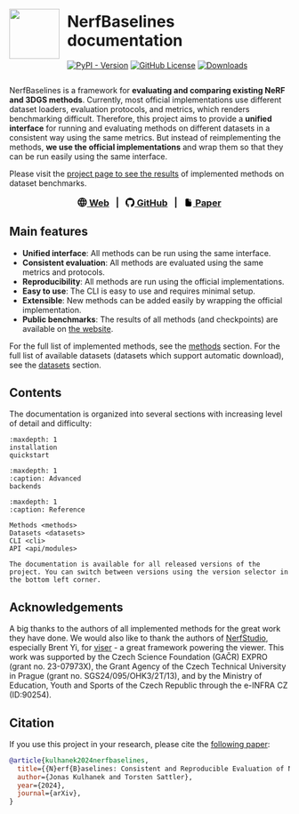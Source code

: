 <div style="display:flex;flex-direction:row;justify-content:center;align-items:center">
<img src="_static/logo.png" style="margin-right: 1.0em;width:90px;height:90px" />
<div style="display:flex;flex-direction:column">

# NerfBaselines documentation

<div style="margin-top:-1em">

[![PyPI - Version](https://img.shields.io/pypi/v/nerfbaselines)](https://pypi.org/project/nerfbaselines/)
[![GitHub License](https://img.shields.io/badge/license-MIT-%2397ca00)](https://github.com/jkulhanek/nerfbaselines/blob/main/LICENSE)
[![Downloads](https://static.pepy.tech/badge/nerfbaselines)](https://pepy.tech/project/nerfbaselines)

</div>
</div>
</div>


NerfBaselines is a framework for **evaluating and comparing existing NeRF and 3DGS methods**. Currently, most official implementations use different dataset loaders, evaluation protocols, and metrics, which renders benchmarking difficult. Therefore, this project aims to provide a **unified interface** for running and evaluating methods on different datasets in a consistent way using the same metrics. But instead of reimplementing the methods, **we use the official implementations** and wrap them so that they can be run easily using the same interface.

Please visit the <a href="https://jkulhanek.com/nerfbaselines">project page to see the results</a> of implemented methods on dataset benchmarks.<br/>

<h3 style="margin-top:1em;text-align:center">
<a href="https://jkulhanek.com/nerfbaselines/"><img style="height:1em;position:relative;top:0.12em" src='data:image/svg+xml;charset=utf-8,<svg xmlns="http://www.w3.org/2000/svg" viewBox="2 2 21 21" fill="none"  stroke="currentColor" stroke-width="2" stroke-linecap="round" stroke-linejoin="round"><path stroke="none" d="M0 0h24v24H0z" fill="none"/><path d="M3 12a9 9 0 1 0 18 0a9 9 0 0 0 -18 0" /><path d="M3.6 9h16.8" /><path d="M3.6 15h16.8" /><path d="M11.5 3a17 17 0 0 0 0 18" /><path d="M12.5 3a17 17 0 0 1 0 18" /></svg>' /> Web</a> &nbsp;&nbsp;|&nbsp;&nbsp;
<a href="https://github.com/jkulhanek/nerfbaselines"><img style="height:1em;position:relative;top:0.12em" src='data:image/svg+xml;charset=utf-8,<svg stroke="currentColor" fill="currentColor" stroke-width="0" viewBox="0 0 16 16" xmlns="http://www.w3.org/2000/svg"><path fill-rule="evenodd" d="M8 0C3.58 0 0 3.58 0 8c0 3.54 2.29 6.53 5.47 7.59.4.07.55-.17.55-.38 0-.19-.01-.82-.01-1.49-2.01.37-2.53-.49-2.69-.94-.09-.23-.48-.94-.82-1.13-.28-.15-.68-.52-.01-.53.63-.01 1.08.58 1.23.82.72 1.21 1.87.87 2.33.66.07-.52.28-.87.51-1.07-1.78-.2-3.64-.89-3.64-3.95 0-.87.31-1.59.82-2.15-.08-.2-.36-1.02.08-2.12 0 0 .67-.21 2.2.82.64-.18 1.32-.27 2-.27.68 0 1.36.09 2 .27 1.53-1.04 2.2-.82 2.2-.82.44 1.1.16 1.92.08 2.12.51.56.82 1.27.82 2.15 0 3.07-1.87 3.75-3.65 3.95.29.25.54.73.54 1.48 0 1.07-.01 1.93-.01 2.2 0 .21.15.46.55.38A8.013 8.013 0 0 0 16 8c0-4.42-3.58-8-8-8z"></path></svg>' /> GitHub</a> &nbsp;&nbsp;|&nbsp;&nbsp;
<a href="https://arxiv.org/pdf/2406.17345.pdf"><img style="height:1em;position:relative;top:0.12em" src='data:image/svg+xml;charset=utf-8,<svg xmlns="http://www.w3.org/2000/svg" viewBox="0 0 24 24" fill="currentColor"><path stroke="none" d="M0 0h24v24H0z" fill="none"/><path d="M12 2l.117 .007a1 1 0 0 1 .876 .876l.007 .117v4l.005 .15a2 2 0 0 0 1.838 1.844l.157 .006h4l.117 .007a1 1 0 0 1 .876 .876l.007 .117v9a3 3 0 0 1 -2.824 2.995l-.176 .005h-10a3 3 0 0 1 -2.995 -2.824l-.005 -.176v-14a3 3 0 0 1 2.824 -2.995l.176 -.005h5z" /><path d="M19 7h-4l-.001 -4.001z" /></svg>' /> Paper</a>
</h3>

## Main features
- **Unified interface**: All methods can be run using the same interface.
- **Consistent evaluation**: All methods are evaluated using the same metrics and protocols.
- **Reproducibility**: All methods are run using the official implementations.
- **Easy to use**: The CLI is easy to use and requires minimal setup.
- **Extensible**: New methods can be added easily by wrapping the official implementation.
- **Public benchmarks**: The results of all methods (and checkpoints) are available on [the website](https://jkulhanek.com/nerfbaselines).

For the full list of implemented methods, see the [methods](methods.md) section.
For the full list of available datasets (datasets which support automatic download), see the [datasets](datasets.md) section.

## Contents
The documentation is organized into several sections with increasing level of detail and difficulty:
```{toctree}
:maxdepth: 1
installation
quickstart
```

```{toctree}
:maxdepth: 1
:caption: Advanced
backends
```

```{toctree}
:maxdepth: 1
:caption: Reference

Methods <methods>
Datasets <datasets>
CLI <cli>
API <api/modules>
```

```{tip}
The documentation is available for all released versions of the project. You can switch between versions using the version selector in the bottom left corner.
```

## Acknowledgements
A big thanks to the authors of all implemented methods for the great work they have done.
We would also like to thank the authors of [NerfStudio](https://github.com/nerfstudio-project/nerfstudio), 
especially Brent Yi, for [viser](https://github.com/nerfstudio-project/viser) - a great framework powering the viewer.
This work was supported by the Czech Science Foundation (GAČR) EXPRO (grant no. 23-07973X), the Grant Agency of the Czech Technical University in Prague (grant no. SGS24/095/OHK3/2T/13), 
and by the Ministry of Education, Youth and Sports of the Czech Republic through the e-INFRA CZ (ID:90254).

## Citation
If you use this project in your research, please cite the [following paper](https://arxiv.org/pdf/2406.17345.pdf):
```bibtex
@article{kulhanek2024nerfbaselines,
  title={{N}erf{B}aselines: Consistent and Reproducible Evaluation of Novel View Synthesis Methods},
  author={Jonas Kulhanek and Torsten Sattler},
  year={2024},
  journal={arXiv},
}
```
